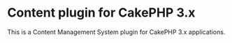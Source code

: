 # Content plugin for CakePHP 3.x

This is a Content Management System plugin for CakePHP 3.x applications.
